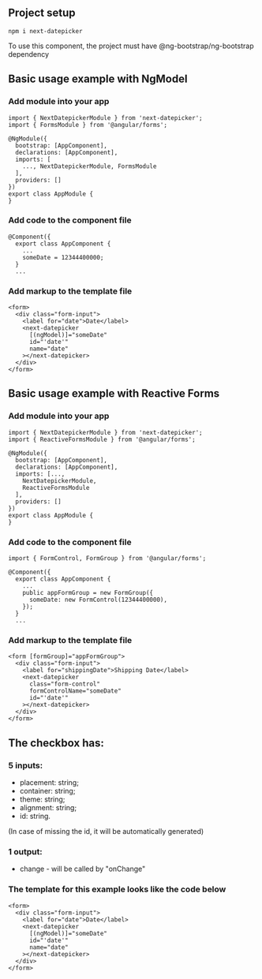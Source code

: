 ## Project setup

```
npm i next-datepicker
```

To use this component, the project must have @ng-bootstrap/ng-bootstrap dependency

## Basic usage example with NgModel

### Add module into your app

```
import { NextDatepickerModule } from 'next-datepicker';
import { FormsModule } from '@angular/forms';

@NgModule({
  bootstrap: [AppComponent],
  declarations: [AppComponent],
  imports: [
    ..., NextDatepickerModule, FormsModule
  ],
  providers: []
})
export class AppModule {
}

```

### Add code to the component file

```
@Component({
  export class AppComponent {
    ...
    someDate = 12344400000;
  }
  ...
```

### Add markup to the template file

```
<form>
  <div class="form-input">
    <label for="date">Date</label>
    <next-datepicker
      [(ngModel)]="someDate"
      id="'date'"
      name="date"
    ></next-datepicker>
  </div>
</form>
```

## Basic usage example with Reactive Forms

### Add module into your app

```
import { NextDatepickerModule } from 'next-datepicker';
import { ReactiveFormsModule } from '@angular/forms';

@NgModule({
  bootstrap: [AppComponent],
  declarations: [AppComponent],
  imports: [...,
    NextDatepickerModule,
    ReactiveFormsModule
  ],
  providers: []
})
export class AppModule {
}

```

### Add code to the component file

```
import { FormControl, FormGroup } from '@angular/forms';

@Component({
  export class AppComponent {
    ...
    public appFormGroup = new FormGroup({
      someDate: new FormControl(12344400000),
    });
  }
  ...
```

### Add markup to the template file

```
<form [formGroup]="appFormGroup">
  <div class="form-input">
    <label for="shippingDate">Shipping Date</label>
    <next-datepicker
      class="form-control"
      formControlName="someDate"
      id="'date'"
    ></next-datepicker>
  </div>
</form>
```

## The checkbox has:

### 5 inputs:

- placement: string;
- container: string;
- theme: string;
- alignment: string;
- id: string.

(In case of missing the id, it will be automatically generated)

### 1 output:

- change - will be called by "onChange"

### The template for this example looks like the code below

```
<form>
  <div class="form-input">
    <label for="date">Date</label>
    <next-datepicker
      [(ngModel)]="someDate"
      id="'date'"
      name="date"
    ></next-datepicker>
  </div>
</form>
```
